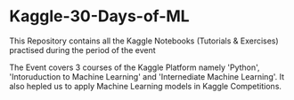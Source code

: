 # Kaggle-30-Days-of-ML
This Repository contains all the Kaggle Notebooks (Tutorials &amp; Exercises) practised during the period of the event

The Event covers 3 courses of the Kaggle Platform namely 'Python', 'Intoruduction to Machine Learning' and 'Internediate Machine Learning'.
It also hepled us to apply Machine Learning models in Kaggle Competitions.
